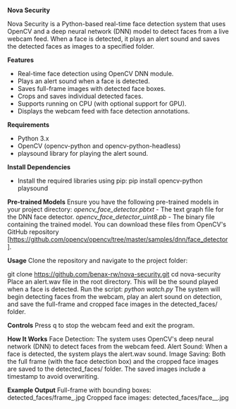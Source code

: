 **Nova Security**

Nova Security is a Python-based real-time face detection system that uses OpenCV and a deep neural network (DNN) model to detect faces from a live webcam feed. When a face is detected, it plays an alert sound and saves the detected faces as images to a specified folder.

**Features**
- Real-time face detection using OpenCV DNN module.
- Plays an alert sound when a face is detected.
- Saves full-frame images with detected face boxes.
- Crops and saves individual detected faces.
- Supports running on CPU (with optional support for GPU).
- Displays the webcam feed with face detection annotations.

**Requirements**
- Python 3.x
- OpenCV (opencv-python and opencv-python-headless)
- playsound library for playing the alert sound.

**Install Dependencies**
- Install the required libraries using pip:
pip install opencv-python playsound

**Pre-trained Models**
Ensure you have the following pre-trained models in your project directory:
_opencv_face_detector.pbtxt_ - The text graph file for the DNN face detector.
_opencv_face_detector_uint8.pb_ - The binary file containing the trained model.
You can download these files from OpenCV's GitHub repository [https://github.com/opencv/opencv/tree/master/samples/dnn/face_detector].

**Usage**
Clone the repository and navigate to the project folder:

git clone https://github.com/benax-rw/nova-security.git
cd nova-security
Place an alert.wav file in the root directory. This will be the sound played when a face is detected.
Run the script:
_python watch.py_
The system will begin detecting faces from the webcam, play an alert sound on detection, and save the full-frame and cropped face images in the detected_faces/ folder.

**Controls**
Press q to stop the webcam feed and exit the program.

**How It Works**
Face Detection: The system uses OpenCV's deep neural network (DNN) to detect faces from the webcam feed.
Alert Sound: When a face is detected, the system plays the alert.wav sound.
Image Saving: Both the full frame (with the face detection box) and the cropped face images are saved to the detected_faces/ folder. The saved images include a timestamp to avoid overwriting.

**Example Output**
Full-frame with bounding boxes: detected_faces/frame_<timestamp>.jpg
Cropped face images: detected_faces/face_<timestamp>_<index>.jpg
